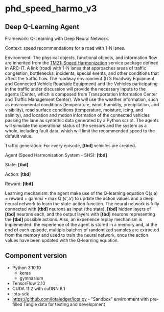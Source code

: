 # phd_speed_harmo_v3

## Deep Q-Learning Agent

Framework: Q-Learning with Deep Neural Network.

Context: speed recommendations for a road with 1-N lanes.

Environment: The physical objects, functional objects, and information flow are inherited from the [TM21: Speed Harmonization](https://www.arc-it.net/html/servicepackages/sp68.html#tab-3) service package defined in ARC-IT.
A link (road) with 1-N lanes that approaches areas of traffic congestion, bottlenecks, incidents, special events, and other conditions that affect the traffic flow. 
The roadway environment (ITS Roadway Equipment and Connected Vehicle Roadside Equipment) and the Vehicles participating in the traffic under discussion will provide the necessary inputs to the agents (Center, which is composed from Transportation Information Center and Traffic Management Center).
We will use the weather information, such as environmental conditions (temperature, wind, humidity, precipitation, and visibility), road surface conditions (temperature, moisture, icing, and salinity), and location and motion information of the connected vehicles passing the lane as syntethic data generated by a Python script. The agents will simulate the operational status of the sensors and the system as a whole, including fault data, which will limit the recommended speed to the default value.

Traffic generation: For every episode, **[tbd]** vehicles are created.

Agent (Speed Harmonisation System - SHS): **[tbd]**

State: **[tbd]**

Action: **[tbd]**

Reward: **[tbd]**

Learning mechanism: the agent make use of the Q-learning equation Q(s,a) = reward + gamma • max Q'(s',a') to update the action values and a deep neural network to learn the state-action function. The neural network is fully connected with **[tbd]** neurons as input (the state), **[tbd]** hidden layers of **[tbd]** neurons each, and the output layers with **[tbd]** neurons representing the **[tbd]** possible actions. Also, an experience replay mechanism is implemented: the experience of the agent is stored in a memory and, at the end of each episode, multiple batches of randomized samples are extracted from the memory and used to train the neural network, once the action values have been updated with the Q-learning equation.

## Component version

* Python 3.10.10
  - keras
  - gymnasium
* TensorFlow 2.10
* CUDA 11.2 with cuDNN 8.1
* iota-sdk
* https://github.com/iotaledger/iota.py - "Sandbox" environment with pre-filled Tangle data for testing and development
